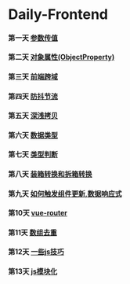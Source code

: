 # Daily-Frontend

#### 第一天 [参数传值](https://github.com/zhl1232/Daily-Frontend/issues/1)
#### 第二天 [对象属性(ObjectProperty)](https://github.com/zhl1232/Daily-Frontend/issues/2)
#### 第三天 [前端跨域](https://github.com/zhl1232/Daily-Frontend/issues/3)
#### 第四天 [防抖节流](https://github.com/zhl1232/Daily-Frontend/issues/4)
#### 第五天 [深浅拷贝](https://github.com/zhl1232/Daily-Frontend/issues/5)
#### 第六天 [数据类型](https://github.com/zhl1232/Daily-Frontend/issues/6)
#### 第七天 [类型判断](https://github.com/zhl1232/Daily-Frontend/issues/7)
#### 第八天 [装箱转换和拆箱转换](https://github.com/zhl1232/Daily-Frontend/issues/8)
#### 第九天 [如何触发组件更新,数据响应式](https://github.com/zhl1232/Daily-Frontend/issues/9)
#### 第10天 [vue-router](https://github.com/zhl1232/Daily-Frontend/issues/10)
#### 第11天 [数组去重](https://github.com/zhl1232/Daily-Frontend/issues/11)
#### 第12天 [一些js技巧](https://github.com/zhl1232/Daily-Frontend/issues/12)
#### 第13天 [js模块化](https://github.com/zhl1232/Daily-Frontend/issues/13)
